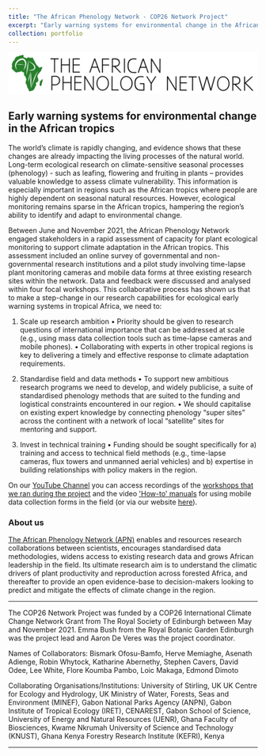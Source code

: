 ```yaml
---
title: "The African Phenology Network - COP26 Network Project"
excerpt: "Early warning systems for environmental change in the African tropics  <br/><img src='/images/APN.png'>"
collection: portfolio
---
```


![alt text](/images/APN.png "The African Phenology Network (APN) logo")

## Early warning systems for environmental change in the African tropics

The world’s climate is rapidly changing, and evidence shows that these changes are already impacting the living processes of the natural world. Long-term ecological research on climate-sensitive seasonal processes (phenology) - such as leafing, flowering and fruiting in plants – provides valuable knowledge to assess climate vulnerability. This information is especially important in regions such as the African tropics where people are highly dependent on seasonal natural resources. However, ecological monitoring remains sparse in the African tropics, hampering the region’s ability to identify and adapt to environmental change.

Between June and November 2021, the African Phenology Network engaged stakeholders in a rapid assessment of capacity for plant ecological monitoring to support climate adaptation in the African tropics. This assessment included an online survey of governmental and non-governmental research institutions and a pilot study involving time-lapse plant monitoring cameras and mobile data forms at three existing research sites within the network. Data and feedback were discussed and analysed within four focal workshops. This collaborative process has shown us that to make a step-change in our research capabilities for ecological early warning systems in tropical Africa, we need to:

1.	Scale up research ambition
•	Priority should be given to research questions of international importance that can be addressed at scale (e.g., using mass data collection tools such as time-lapse cameras and mobile phones).
•	Collaborating with experts in other tropical regions is key to delivering a timely and effective response to climate adaptation requirements.

2.	Standardise field and data methods
•	To support new ambitious research programs we need to develop, and widely publicise, a suite of standardised phenology methods that are suited to the funding and logistical constraints encountered in our region.
•	We should capitalise on existing expert knowledge by connecting phenology “super sites” across the continent with a network of local “satellite” sites for mentoring and support.

3.	Invest in technical training
•	Funding should be sought specifically for a) training and access to technical field methods (e.g., time-lapse cameras, flux towers and unmanned aerial vehicles) and b) expertise in building relationships with policy makers in the region.


On our [YouTube Channel](https://www.youtube.com/channel/UCMAn6sV40X4jPF8dN43Ra3Q) you can access recordings of the [workshops that we ran  during the project](https://www.youtube.com/playlist?list=PLsmbxdAy1pI8Gin9Lrr-7oKHq7gpXfGxZ) and the video ['How-to' manuals](https://www.youtube.com/playlist?list=PLsmbxdAy1pI-DlG6rEQ6CoYTzvjgkvUha) for using mobile data collection forms in the field (or via our website [here](https://africanphenologynetwork.online/featured-publications/)).


### About us
[The African Phenology Network (APN)](https://africanphenologynetwork.online) enables and resources research collaborations between scientists, encourages standardised data methodologies, widens access to existing research data and grows African leadership in the field. Its ultimate research aim is to understand the climatic drivers of plant productivity and reproduction across forested Africa, and thereafter to provide an open evidence-base to decision-makers looking to predict and mitigate the effects of climate change in the region. 


---
The COP26 Network Project was funded by a COP26 International Climate Change Network Grant from The Royal Society of Edinburgh between May and November 2021. Emma Bush from the Royal Botanic Garden Edinburgh was the project lead and Aaron De Veres was the project coordinator. 

Names of Collaborators:
Bismark Ofosu-Bamfo, Herve Memiaghe, Asenath Adienge, Robin Whytock, Katharine Abernethy, Stephen Cavers, David Odee, Lee White, Flore Koumba
Pambo, Loic Makaga, Edmond Dimoto

Collaborating Organisations/Institutions:
University of Stirling, UK
UK Centre for Ecology and Hydrology, UK
Ministry of Water, Forests, Seas and Environment (MINEF), Gabon
National Parks Agency (ANPN), Gabon
Institute of Tropical Ecology (IRET), CENAREST, Gabon
School of Science, University of Energy and Natural Resources (UENR), Ghana
Faculty of Biosciences, Kwame Nkrumah University of Science and Technology
(KNUST), Ghana
Kenya Forestry Research Institute (KEFRI), Kenya

---
